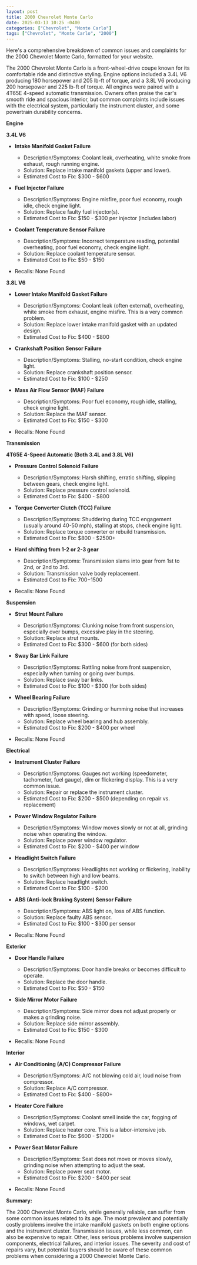 ```yaml
---
layout: post
title: 2000 Chevrolet Monte Carlo
date: 2025-03-13 10:25 -0400
categories: ["Chevrolet", "Monte Carlo"]
tags: ["Chevrolet", "Monte Carlo", "2000"]
---
```

Here's a comprehensive breakdown of common issues and complaints for the 2000 Chevrolet Monte Carlo, formatted for your website.

The 2000 Chevrolet Monte Carlo is a front-wheel-drive coupe known for its comfortable ride and distinctive styling. Engine options included a 3.4L V6 producing 180 horsepower and 205 lb-ft of torque, and a 3.8L V6 producing 200 horsepower and 225 lb-ft of torque. All engines were paired with a 4T65E 4-speed automatic transmission. Owners often praise the car's smooth ride and spacious interior, but common complaints include issues with the electrical system, particularly the instrument cluster, and some powertrain durability concerns.

**Engine**

**3.4L V6**

*   **Intake Manifold Gasket Failure**
    *   Description/Symptoms: Coolant leak, overheating, white smoke from exhaust, rough running engine.
    *   Solution: Replace intake manifold gaskets (upper and lower).
    *   Estimated Cost to Fix: $300 - $600

*   **Fuel Injector Failure**
    *   Description/Symptoms: Engine misfire, poor fuel economy, rough idle, check engine light.
    *   Solution: Replace faulty fuel injector(s).
    *   Estimated Cost to Fix: $150 - $300 per injector (includes labor)

*   **Coolant Temperature Sensor Failure**
    *   Description/Symptoms: Incorrect temperature reading, potential overheating, poor fuel economy, check engine light.
    *   Solution: Replace coolant temperature sensor.
    *   Estimated Cost to Fix: $50 - $150

* Recalls: None Found

**3.8L V6**

*   **Lower Intake Manifold Gasket Failure**
    *   Description/Symptoms: Coolant leak (often external), overheating, white smoke from exhaust, engine misfire. This is a very common problem.
    *   Solution: Replace lower intake manifold gasket with an updated design.
    *   Estimated Cost to Fix: $400 - $800

*   **Crankshaft Position Sensor Failure**
    *   Description/Symptoms: Stalling, no-start condition, check engine light.
    *   Solution: Replace crankshaft position sensor.
    *   Estimated Cost to Fix: $100 - $250

*   **Mass Air Flow Sensor (MAF) Failure**
    *   Description/Symptoms: Poor fuel economy, rough idle, stalling, check engine light.
    *   Solution: Replace the MAF sensor.
    *   Estimated Cost to Fix: $150 - $300

* Recalls: None Found

**Transmission**

**4T65E 4-Speed Automatic (Both 3.4L and 3.8L V6)**

*   **Pressure Control Solenoid Failure**
    *   Description/Symptoms: Harsh shifting, erratic shifting, slipping between gears, check engine light.
    *   Solution: Replace pressure control solenoid.
    *   Estimated Cost to Fix: $400 - $800

*   **Torque Converter Clutch (TCC) Failure**
    *   Description/Symptoms: Shuddering during TCC engagement (usually around 40-50 mph), stalling at stops, check engine light.
    *   Solution: Replace torque converter or rebuild transmission.
    *   Estimated Cost to Fix: $800 - $2500+

*   **Hard shifting from 1-2 or 2-3 gear**
    *   Description/Symptoms: Transmission slams into gear from 1st to 2nd, or 2nd to 3rd.
    *   Solution: Transmission valve body replacement.
    *   Estimated Cost to Fix: $700-$1500

* Recalls: None Found

**Suspension**

*   **Strut Mount Failure**
    *   Description/Symptoms: Clunking noise from front suspension, especially over bumps, excessive play in the steering.
    *   Solution: Replace strut mounts.
    *   Estimated Cost to Fix: $300 - $600 (for both sides)

*   **Sway Bar Link Failure**
    *   Description/Symptoms: Rattling noise from front suspension, especially when turning or going over bumps.
    *   Solution: Replace sway bar links.
    *   Estimated Cost to Fix: $100 - $300 (for both sides)

*   **Wheel Bearing Failure**
    *   Description/Symptoms: Grinding or humming noise that increases with speed, loose steering.
    *   Solution: Replace wheel bearing and hub assembly.
    *   Estimated Cost to Fix: $200 - $400 per wheel

* Recalls: None Found

**Electrical**

*   **Instrument Cluster Failure**
    *   Description/Symptoms: Gauges not working (speedometer, tachometer, fuel gauge), dim or flickering display. This is a very common issue.
    *   Solution: Repair or replace the instrument cluster.
    *   Estimated Cost to Fix: $200 - $500 (depending on repair vs. replacement)

*   **Power Window Regulator Failure**
    *   Description/Symptoms: Window moves slowly or not at all, grinding noise when operating the window.
    *   Solution: Replace power window regulator.
    *   Estimated Cost to Fix: $200 - $400 per window

*   **Headlight Switch Failure**
    *   Description/Symptoms: Headlights not working or flickering, inability to switch between high and low beams.
    *   Solution: Replace headlight switch.
    *   Estimated Cost to Fix: $100 - $200

*   **ABS (Anti-lock Braking System) Sensor Failure**
    *   Description/Symptoms: ABS light on, loss of ABS function.
    *   Solution: Replace faulty ABS sensor.
    *   Estimated Cost to Fix: $100 - $300 per sensor

* Recalls: None Found

**Exterior**

*   **Door Handle Failure**
    *   Description/Symptoms: Door handle breaks or becomes difficult to operate.
    *   Solution: Replace the door handle.
    *   Estimated Cost to Fix: $50 - $150

*   **Side Mirror Motor Failure**
    *   Description/Symptoms: Side mirror does not adjust properly or makes a grinding noise.
    *   Solution: Replace side mirror assembly.
    *   Estimated Cost to Fix: $150 - $300

* Recalls: None Found

**Interior**

*   **Air Conditioning (A/C) Compressor Failure**
    *   Description/Symptoms: A/C not blowing cold air, loud noise from compressor.
    *   Solution: Replace A/C compressor.
    *   Estimated Cost to Fix: $400 - $800+

*   **Heater Core Failure**
    *   Description/Symptoms: Coolant smell inside the car, fogging of windows, wet carpet.
    *   Solution: Replace heater core. This is a labor-intensive job.
    *   Estimated Cost to Fix: $600 - $1200+

*   **Power Seat Motor Failure**
    *   Description/Symptoms: Seat does not move or moves slowly, grinding noise when attempting to adjust the seat.
    *   Solution: Replace power seat motor.
    *   Estimated Cost to Fix: $200 - $400 per seat

* Recalls: None Found

**Summary:**

The 2000 Chevrolet Monte Carlo, while generally reliable, can suffer from some common issues related to its age. The most prevalent and potentially costly problems involve the intake manifold gaskets on both engine options and the instrument cluster. Transmission issues, while less common, can also be expensive to repair. Other, less serious problems involve suspension components, electrical failures, and interior issues. The severity and cost of repairs vary, but potential buyers should be aware of these common problems when considering a 2000 Chevrolet Monte Carlo.


